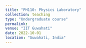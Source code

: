 ```yaml
---
title: "PH110: Physics Laboratory"
collection: teaching
type: "Undergraduate course"
permalink: 
venue: "IIT Guwahati"
date: 2022-10-01
location: "Guwahati, India"
---
```


